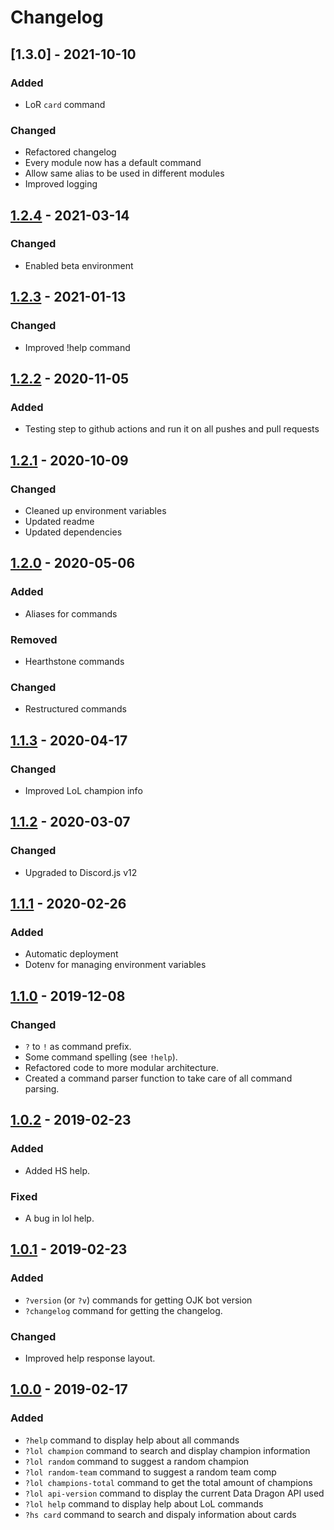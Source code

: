 # Changelog

## [1.3.0] - 2021-10-10

### Added

- LoR `card` command

### Changed

- Refactored changelog
- Every module now has a default command
- Allow same alias to be used in different modules
- Improved logging

## [1.2.4] - 2021-03-14

### Changed

- Enabled beta environment

## [1.2.3] - 2021-01-13

### Changed

- Improved !help command

## [1.2.2] - 2020-11-05

### Added

- Testing step to github actions and run it on all pushes and pull requests

## [1.2.1] - 2020-10-09

### Changed

- Cleaned up environment variables
- Updated readme
- Updated dependencies

## [1.2.0] - 2020-05-06

### Added

- Aliases for commands

### Removed

- Hearthstone commands

### Changed

- Restructured commands

## [1.1.3] - 2020-04-17

### Changed

- Improved LoL champion info

## [1.1.2] - 2020-03-07

### Changed

- Upgraded to Discord.js v12

## [1.1.1] - 2020-02-26

### Added

- Automatic deployment
- Dotenv for managing environment variables

## [1.1.0] - 2019-12-08

### Changed

- `?` to `!` as command prefix.
- Some command spelling (see `!help`).
- Refactored code to more modular architecture.
- Created a command parser function to take care of all command parsing.

## [1.0.2] - 2019-02-23

### Added

- Added HS help.

### Fixed

- A bug in lol help.

## [1.0.1] - 2019-02-23

### Added

- `?version` (or `?v`) commands for getting OJK bot version
- `?changelog` command for getting the changelog.

### Changed

- Improved help response layout.

## [1.0.0] - 2019-02-17

### Added

- `?help` command to display help about all commands
- `?lol champion` command to search and display champion information
- `?lol random` command to suggest a random champion
- `?lol random-team` command to suggest a random team comp
- `?lol champions-total` command to get the total amount of champions
- `?lol api-version` command to display the current Data Dragon API used
- `?lol help` command to display help about LoL commands
- `?hs card` command to search and dispaly information about cards

[unreleased]: https://github.com/Janchu/ojk-discord-bot/compare/v1.2.3...HEAD
[1.2.4]: https://github.com/Janchu/ojk-discord-bot/compare/v1.2.3...v1.2.4
[1.2.3]: https://github.com/Janchu/ojk-discord-bot/compare/v1.2.2...v1.2.3
[1.2.2]: https://github.com/Janchu/ojk-discord-bot/compare/v1.2.1...v1.2.2
[1.2.1]: https://github.com/Janchu/ojk-discord-bot/compare/v1.2.0...v1.2.1
[1.2.0]: https://github.com/Janchu/ojk-discord-bot/compare/v1.1.3...v1.2.0
[1.1.3]: https://github.com/Janchu/ojk-discord-bot/compare/v1.1.2...v1.1.3
[1.1.2]: https://github.com/Janchu/ojk-discord-bot/compare/v1.1.1...v1.1.2
[1.1.1]: https://github.com/Janchu/ojk-discord-bot/compare/v1.1.0...v1.1.1
[1.1.0]: https://github.com/Janchu/ojk-discord-bot/compare/v1.0.2...v1.1.0
[1.0.2]: https://github.com/Janchu/ojk-discord-bot/compare/v1.0.1...v0.0.2
[1.0.1]: https://github.com/Janchu/ojk-discord-bot/compare/v1.0.0...v1.0.1
[1.0.0]: https://github.com/Janchu/ojk-discord-bot/releases/tag/v1.0.0
